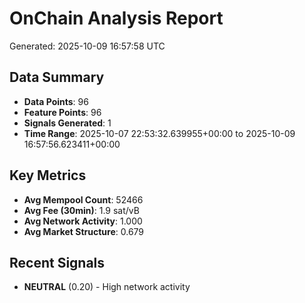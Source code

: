 # OnChain Analysis Report
Generated: 2025-10-09 16:57:58 UTC

## Data Summary
- **Data Points**: 96
- **Feature Points**: 96
- **Signals Generated**: 1
- **Time Range**: 2025-10-07 22:53:32.639955+00:00 to 2025-10-09 16:57:56.623411+00:00

## Key Metrics
- **Avg Mempool Count**: 52466
- **Avg Fee (30min)**: 1.9 sat/vB
- **Avg Network Activity**: 1.000
- **Avg Market Structure**: 0.679

## Recent Signals
- **NEUTRAL** (0.20) - High network activity
